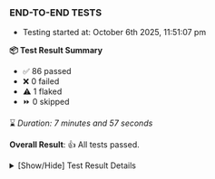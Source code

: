 ### END-TO-END TESTS

- Testing started at: October 6th 2025, 11:51:07 pm

**📦 Test Result Summary**

- ✅ 86 passed
- ❌ 0 failed
- ⚠️ 1 flaked
- ⏩ 0 skipped

⌛ _Duration: 7 minutes and 57 seconds_

**Overall Result**: 👍 All tests passed.



<details>
    <summary>[Show/Hide] Test Result Details</summary>
    <div markdown="1">

| Test | Browser | Test Case | Tags | Result |
| :---: | :---: | :--- | :---: | :---: |
| 1 | chromium-local-provider | imports design via File |  | ⚠️ |

</div>
</details>


<!-- To see the full report, please visit our CI/CD pipeline with reporter. -->